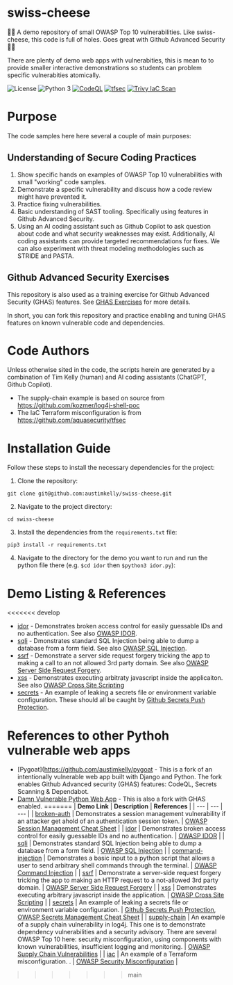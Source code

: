 # swiss-cheese
🧀🧀 A demo repository of small OWASP Top 10 vulnerabilities. Like swiss-cheese, this code is full of holes. Goes great with Github Advanced Security 🧀🧀

There are plenty of demo web apps with vulnerabities, this is mean to to provide smaller interactive demonstrations so students can problem specific vulnerabities atomically.

![License](https://img.shields.io/github/license/austimkelly/swiss-cheese.svg) 
![Python 3](https://img.shields.io/badge/python-3-blue.svg)
[![CodeQL](https://github.com/austimkelly/swiss-cheese/actions/workflows/codeql.yml/badge.svg)](https://github.com/austimkelly/swiss-cheese/actions/workflows/codeql.yml)
[![tfsec](https://github.com/austimkelly/swiss-cheese/actions/workflows/tfsec.yml/badge.svg)](https://github.com/austimkelly/swiss-cheese/actions/workflows/tfsec.yml)
[![Trivy IaC Scan](https://github.com/austimkelly/swiss-cheese/actions/workflows/trivy-config.yml/badge.svg)](https://github.com/austimkelly/swiss-cheese/actions/workflows/trivy-config.yml)

# Purpose

The code samples here here several a couple of main purposes:

## Understanding of Secure Coding Practices

1. Show specific hands on examples of OWASP Top 10 vulnerabilities with small "working" code samples.
2. Demonstrate a specific vulnerability and discuss how a code review might have prevented it. 
3. Practice fixing vulnerabilities.
4. Basic understanding of SAST tooling. Specifically using features in Github Advanced Security.
5. Using an AI coding assistant such as Github Copilot to ask question about code and what security weaknesses may exist. Additionally, AI coding assistants can provide targeted recommendations for fixes. We can also experiment with threat modeling methodologies such as STRIDE and PASTA.

## Github Advanced Security Exercises

This repository is also used as a training exercise for Github Advanced Security (GHAS) features. See [GHAS Exercises](./doc/ghas-exercises.md) for more details.

In short, you can fork this repository and practice enabling and tuning GHAS features on known vulnerable code and dependencies.

# Code Authors

Unless otherwise sited in the code, the scripts herein are generated by a combination of Tim Kelly (human) and AI coding assistants (ChatGPT, Github Copilot).  

* The supply-chain example is based on source from https://github.com/kozmer/log4j-shell-poc
* The IaC Terraform misconfiguration is from https://github.com/aquasecurity/tfsec

# Installation Guide

Follow these steps to install the necessary dependencies for the project:

1. Clone the repository:

`git clone git@github.com:austimkelly/swiss-cheese.git`

2. Navigate to the project directory:

`cd swiss-cheese`

3. Install the dependencies from the `requirements.txt` file:

`pip3 install -r requirements.txt`

4. Navigate to the directory for the demo you want to run and run the python file there (e.g. `$cd idor` then `$python3 idor.py`): 

# Demo Listing & References

<<<<<<< develop
* [idor](./idor/) - Demonstrates broken access control for easily guessable IDs and no authentication. See also [OWASP IDOR](https://owasp.org/www-chapter-ghana/assets/slides/IDOR.pdf).
* [sqli](./sqli/) - Dmonstrates standard SQL Injection being able to dump a database from a form field. See also [OWASP SQL Injection](https://owasp.org/www-community/attacks/SQL_Injection).
* [ssrf](./ssrf/) - Demonstrate a server side request forgery tricking the app to making a call to an not allowed 3rd party domain. See also [OWASP Server Side Request Forgery](https://owasp.org/www-community/attacks/Server_Side_Request_Forgery).
* [xss](./xss/) - Demonstrates executing arbitraty javascript inside the applicaiton. See also [OWASP Cross Site Scripting](https://owasp.org/www-community/attacks/xss/)
* [secrets](./secrets/) - An example of leaking a secrets file or environment variable configuration. These should all be caught by [Github Secrets Push Protection](https://docs.github.com/en/enterprise-cloud@latest/code-security/secret-scanning/push-protection-for-repositories-and-organizations).

# References to other Pythoh vulnerable web apps

* [Pygoat](https://github.com/austimkelly/pygoat - This is a fork of an intentionally vulnerable web app built with Django and Python. The fork enables Github Advanced security (GHAS) features: CodeQL, Secrets Scanning & Dependabot.
* [Damn Vulnerable Python Web App](https://github.com/austimkelly/dvpwa) - This is also a fork with GHAS enabled.
=======
| **Demo Link** | **Description** | **References** |
| --- | --- | --- |
| [broken-auth](./broken-auth/) | Demonstrates a session management vulnerability if an attacker get ahold of an authentication session token. | [OWASP Session Management Cheat Sheet](https://cheatsheetseries.owasp.org/cheatsheets/Session_Management_Cheat_Sheet.html) |
| [idor](./idor/) | Demonstrates broken access control for easily guessable IDs and no authentication. | [OWASP IDOR](https://owasp.org/www-chapter-ghana/assets/slides/IDOR.pdf) |
| [sqli](./sqli/) | Demonstrates standard SQL Injection being able to dump a database from a form field. | [OWASP SQL Injection](https://owasp.org/www-community/attacks/SQL_Injection) |
| [command-injection](./command-injection/) | Demonstrates a basic input to a python script that allows a user to send arbitrary shell commands through the terminal. | [OWASP Command Injection](https://owasp.org/www-community/attacks/Command_Injection) |
| [ssrf](./ssrf/) | Demonstrate a server-side request forgery tricking the app to making an HTTP request to a not-allowed 3rd party domain. | [OWASP Server Side Request Forgery](https://owasp.org/www-community/attacks/Server_Side_Request_Forgery) |
| [xss](./xss/) | Demonstrates executing arbitrary javascript inside the application. | [OWASP Cross Site Scripting](https://owasp.org/www-community/attacks/xss/) |
| [secrets](./secrets/) | An example of leaking a secrets file or environment variable configuration. | [Github Secrets Push Protection](https://docs.github.com/en/enterprise-cloud@latest/code-security/secret-scanning/push-protection-for-repositories-and-organizations), [OWASP Secrets Management Cheat Sheet](https://cheatsheetseries.owasp.org/cheatsheets/Secrets_Management_Cheat_Sheet.html) |
| [supply-chain](./supply-chain/) | An example of a supply chain vulnerability in log4j. This one is to demonstrate dependency vulnerabilities and a security advisory. There are several OWASP Top 10 here: security misconfiguration, using components with known vulnerabilities, insufficient logging and monitoring. | [OWASP Supply Chain Vulnerabilities](https://owasp.org/www-project-kubernetes-top-ten/2022/en/src/K02-supply-chain-vulnerabilities) |
| [iac](./iac-misconfiguration/) | An example of a Terraform misconfiguration. . | [OWASP Security Misconfiguration](https://owasp.org/Top10/A05_2021-Security_Misconfiguration/) |
>>>>>>> main

